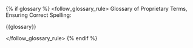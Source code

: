{% if glossary %}
<follow_glossary_rule>
Glossary of Proprietary Terms, Ensuring Correct Spelling:

{{glossary}}

</follow_glossary_rule>
{% endif %}
